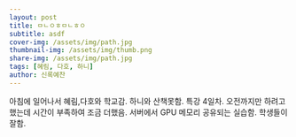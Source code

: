 ```yaml
---
layout: post
title: ㅁㄴㅇㅎㅁㄴㅎㅇ
subtitle: asdf
cover-img: /assets/img/path.jpg
thumbnail-img: /assets/img/thumb.png
share-img: /assets/img/path.jpg
tags: [혜림, 다호, 하니]
author: 신록예찬
---
```


아침에 일어나서 혜림,다호와 학교감.
하니와 산책못함. 
특강 4일차.
오전까지만 하려고 했는데 시간이 부족하여 조금 더했음.
서버에서 GPU 메모리 공유되는 실습함. 
학생들이 잘함. 
